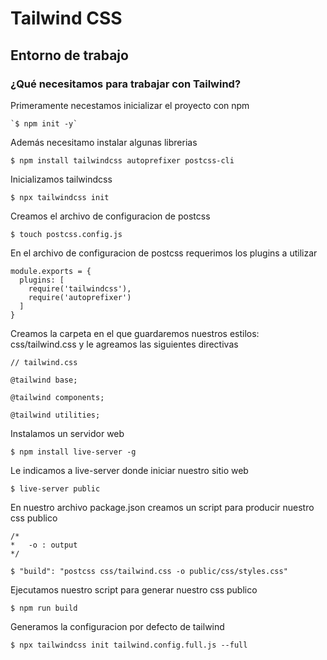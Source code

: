 # Tailwind CSS

## Entorno de trabajo

### ¿Qué necesitamos para trabajar con Tailwind?

Primeramente necestamos inicializar el proyecto con npm

    `$ npm init -y`

Además necesitamo instalar algunas librerias

    $ npm install tailwindcss autoprefixer postcss-cli

Inicializamos tailwindcss

    $ npx tailwindcss init

Creamos el archivo de configuracion de postcss

    $ touch postcss.config.js


En el archivo de configuracion de postcss requerimos los plugins a utilizar

    module.exports = {
      plugins: [
        require('tailwindcss'),
        require('autoprefixer')
      ]
    }

Creamos la carpeta en el que guardaremos nuestros estilos: css/tailwind.css y le agreamos las siguientes directivas

    // tailwind.css

    @tailwind base;

    @tailwind components;

    @tailwind utilities;

Instalamos un servidor web

    $ npm install live-server -g

Le indicamos a live-server donde iniciar nuestro sitio web

    $ live-server public

En nuestro archivo package.json creamos un script para producir nuestro css publico

    /*
    *	-o : output
    */

    $ "build": "postcss css/tailwind.css -o public/css/styles.css"

Ejecutamos nuestro script para generar nuestro css publico

    $ npm run build

Generamos la configuracion por defecto de tailwind

    $ npx tailwindcss init tailwind.config.full.js --full